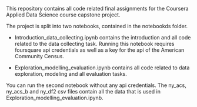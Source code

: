 This repository contains all code related final assignments for the Coursera Applied Data Science course capstone project.

The project is split into two notebooks, contained in the notebookds folder.

- Introduction_data_collecting.ipynb contains the introduction and all code related to the data collecting task. Running this notebook requires foursquare api credentials as well as a key for the api of the American Community Census.
	
- Exploration_modelling_evaluation.ipynb contains all code related to data exploration, modeling and all evaluation tasks.


You can run the second notebook without any api credentials. The ny_acs, ny_acs_b and ny_df2 csv files contain all the data that is used in Exploration_modelling_evaluation.ipynb.
